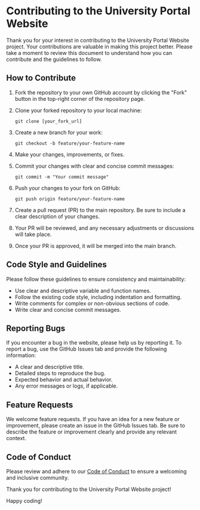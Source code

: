 # Contributing to the University Portal Website

Thank you for your interest in contributing to the University Portal Website project. Your contributions are valuable in making this project better. Please take a moment to review this document to understand how you can contribute and the guidelines to follow.

## How to Contribute

1. Fork the repository to your own GitHub account by clicking the "Fork" button in the top-right corner of the repository page.

2. Clone your forked repository to your local machine:
   ```
   git clone [your_fork_url]
   ```

3. Create a new branch for your work:
   ```
   git checkout -b feature/your-feature-name
   ```

4. Make your changes, improvements, or fixes.

5. Commit your changes with clear and concise commit messages:
   ```
   git commit -m "Your commit message"
   ```

6. Push your changes to your fork on GitHub:
   ```
   git push origin feature/your-feature-name
   ```

7. Create a pull request (PR) to the main repository. Be sure to include a clear description of your changes.

8. Your PR will be reviewed, and any necessary adjustments or discussions will take place.

9. Once your PR is approved, it will be merged into the main branch.

## Code Style and Guidelines

Please follow these guidelines to ensure consistency and maintainability:

- Use clear and descriptive variable and function names.
- Follow the existing code style, including indentation and formatting.
- Write comments for complex or non-obvious sections of code.
- Write clear and concise commit messages.

## Reporting Bugs

If you encounter a bug in the website, please help us by reporting it. To report a bug, use the GitHub Issues tab and provide the following information:

- A clear and descriptive title.
- Detailed steps to reproduce the bug.
- Expected behavior and actual behavior.
- Any error messages or logs, if applicable.

## Feature Requests

We welcome feature requests. If you have an idea for a new feature or improvement, please create an issue in the GitHub Issues tab. Be sure to describe the feature or improvement clearly and provide any relevant context.

## Code of Conduct

Please review and adhere to our [Code of Conduct](CODE_OF_CONDUCT.md) to ensure a welcoming and inclusive community.

Thank you for contributing to the University Portal Website project!

Happy coding!